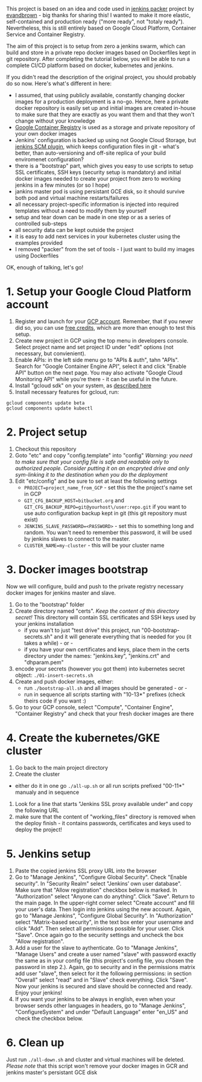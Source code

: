 This project is based on an idea and code used in [jenkins packer](https://github.com/GoogleCloudPlatform/jenkins-packer-agent) 
project by [evandbrown](https://github.com/evandbrown) - big thanks for sharing this! I wanted to make it more elastic, self-contained and production ready ("more ready", not "totaly ready").
Nevertheless, this is still entirely based on Google Cloud Platform, Container Service and Container Registry.

The aim of this project is to setup from zero a jenkins swarm, which can build and store in a private repo docker images based on Dockerfiles kept in git repository. After completing the tutorial below, you will be able to run a complete CI/CD platform based on docker, kubernetes and jenkins.

If you didn't read the description of the original project, you should probably do so now. Here's what's different in here:
  - I assumed, that using publicly available, constantly changing docker images for a production deployment is a no-go. Hence, 
    here a private docker repository is easily set up and initial images are created in-house to make sure that they are exactly 
    as you want them and that they won't change without your knowledge
  - [Google Container Registry](https://cloud.google.com/container-registry/) is used as a storage and private repository of your own docker images
  - Jenkins' configuration is backed up using not Google Cloud Storage, but [jenkins SCM plugin](https://wiki.jenkins-ci.org/display/JENKINS/SCM+Sync+configuration+plugin), 
    which keeps configuration files in git - what's better, than auto-versioning and off-site replica of your build enviromenet configuration?
  - there is a "bootstrap" part, which gives you easy to use scripts to setup SSL certificates, SSH keys (security setup is mandatory) and initial docker images needed to create your
    project from zero to working jenkins in a few minutes (or so I hope)
  - jankins master pod is using persistant GCE disk, so it should survive both pod and virtual machine restarts/failures
  - all necessary project-specific information is injected into required templates without a need to modify them by yourself
  - setup and tear down can be made in one step or as a series of controlled sub-steps
  - all security data can be kept outside the project
  - it is easy to add next services in your kubernetes cluster using the examples provided
  - I removed "packer" from the set of tools - I just want to build my images using Dockerfiles

OK, enough of talking, let's go!

# 1. Setup your Google Cloud Platform account #
1. Register and launch for your [GCP account](https://cloud.google.com/). Remember, that if you never did so, you can use [free credits](https://cloud.google.com/free-trial/),
   which are more than enough to test this setup.  
1. Create new project in GCP using the top menu in developers console. Select project name and set project ID under "edit" options (not necessary, but convienient).
1. Enable APIs: in the left side menu go to "APIs & auth", tahn "APIs". Search for "Google Container Engine API", select it and click "Enable API" button on the next page.
   You may also activate "Google Cloud Monitoring API" while you're there - it can be useful in the future.
1. Install "gcloud sdk" on your system, as [described here](https://cloud.google.com/sdk/)
1. Install necessary features for gcloud, run:
```
gcloud components update beta
gcloud components update kubectl
```

# 2. Project setup #
1. Checkout this repository
1. Goto "etc" and copy "config.template" into "config"
   *Warning: you need to make sure that your config file is safe and readable only to authorized people. Consider putting it on an encpryted drive and only
   sym-linking it to the destination when you do the deployment*
1. Edit "etc/config" and be sure to set at least the following settings
     - ```PROJECT=project_name_from_GCP``` - set this the the project's name set in GCP
     - ```GIT_CFG_BACKUP_HOST=bitbucket.org``` and ```GIT_CFG_BACKUP_REPO=git@yourhost\/user:repo.git``` if you want to use auto configuration backup kept in git (this git repository must exist)
     - ```JENKINS_SLAVE_PASSWORD=<PASSWORD>``` - set this to something long and random. You wan't need to remember this password, it will be used by jenkins slaves to connect to the master.
     - ```CLUSTER_NAME=my-cluster``` - this will be your cluster name

# 3. Docker images bootstrap #
Now we will configure, build and push to the private registry necessary docker images for jenkins master and slave.

1. Go to the "bootstrap" folder
1. Create directory named "certs". *Keep the content of this directory secret!* This directory will contain SSL certificates and SSH keys used by your jenkins installation
     - if you wan't to just "test drive" this project, run "00-bootstrap-secrets.sh" and it will generate everything that is needed for you (it takes a while) - or -
     - if you have your own certificates and keys, place them in the certs directory under the names: "jenkins.key", "jenkins.crt" and "dhparam.pem"
1. encode your secrets (however you got them) into kubernetes secret object: ```./01-insert-secrets.sh```
1. Create and push docker images, either:
     - run ```./bootstrap-all.sh``` and all images should be generated - or -
     - run in sequence all scripts starting with "10-13*" prefixes (check theirs code if you want :)
1. Go to your GCP console, select "Compute", "Container Engine", "Container Registry" and check that your fresh docker images are there

# 4. Create the kubernetes/GKE cluster #
1. Go back to the main project directory
1. Create the cluster
  - either do it in one go ```./all-up.sh``` or all run scripts prefixed "00-11*" manualy and in sequence
1. Look for a line that starts "Jenkins SSL proxy available under" and copy the following URL 
1. make sure that the content of "working_files" directory is removed when the deploy finish - it contains passwords, certificates and keys used to deploy the project!

# 5. Jenkins setup #
1. Paste the copied jenkins SSL proxy URL into the browser
1. Go to "Manage Jenkins", "Configure Global Security". Check "Enable security". In "Security Realm" select "Jenkins’ own user database". Make sure that "Allow registration" checkbox below is marked. In "Authorization" select "Anyone can do anything". Click "Save". Return to the main page. In the upper-right corner select "Create account" and fill your user's data. Then login into jenkins using the new account. Again, go to "Manage Jenkins", "Configure Global Security". In "Authorization" select "Matrix-based security", in the text box enter your username and click "Add". Then select all permissions possible for your user. Click "Save". Once again go to the security settings and uncheck the box "Allow registration".
1. Add a user for the slave to aythenticate. Go to "Manage Jenkins", "Manage Users" and create a user named "slave" with password exactly the same as in your config file (this project's config file, you chosen the password in step 2.). Again, go to security and in the permissions matrix add user "slave", then select for it the following permissions: in section "Overall" select "read" and in "Slave" check everything. Click "Save". Now your jenkins is secured and slave should be connected and ready. Enjoy your jenkins!
1. If you want your jenkins to be always in english, even when your browser sends other languages in headers, go to "Manage Jenkins", "ConfigureSystem" and under "Default Language" enter "en_US" and check the checkbox below.

# 6. Clean up #
Just run ```./all-down.sh``` and cluster and virtual machines will be deleted. *Please note* that this script won't remove your docker images in GCR and jenkins master's persistant GCE disk
